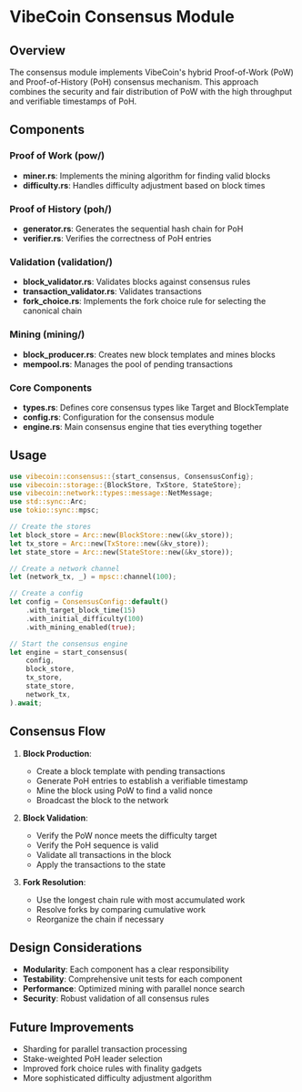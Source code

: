 # VibeCoin Consensus Module

## Overview

The consensus module implements VibeCoin's hybrid Proof-of-Work (PoW) and Proof-of-History (PoH) consensus mechanism. This approach combines the security and fair distribution of PoW with the high throughput and verifiable timestamps of PoH.

## Components

### Proof of Work (pow/)

- **miner.rs**: Implements the mining algorithm for finding valid blocks
- **difficulty.rs**: Handles difficulty adjustment based on block times

### Proof of History (poh/)

- **generator.rs**: Generates the sequential hash chain for PoH
- **verifier.rs**: Verifies the correctness of PoH entries

### Validation (validation/)

- **block_validator.rs**: Validates blocks against consensus rules
- **transaction_validator.rs**: Validates transactions
- **fork_choice.rs**: Implements the fork choice rule for selecting the canonical chain

### Mining (mining/)

- **block_producer.rs**: Creates new block templates and mines blocks
- **mempool.rs**: Manages the pool of pending transactions

### Core Components

- **types.rs**: Defines core consensus types like Target and BlockTemplate
- **config.rs**: Configuration for the consensus module
- **engine.rs**: Main consensus engine that ties everything together

## Usage

```rust
use vibecoin::consensus::{start_consensus, ConsensusConfig};
use vibecoin::storage::{BlockStore, TxStore, StateStore};
use vibecoin::network::types::message::NetMessage;
use std::sync::Arc;
use tokio::sync::mpsc;

// Create the stores
let block_store = Arc::new(BlockStore::new(&kv_store));
let tx_store = Arc::new(TxStore::new(&kv_store));
let state_store = Arc::new(StateStore::new(&kv_store));

// Create a network channel
let (network_tx, _) = mpsc::channel(100);

// Create a config
let config = ConsensusConfig::default()
    .with_target_block_time(15)
    .with_initial_difficulty(100)
    .with_mining_enabled(true);

// Start the consensus engine
let engine = start_consensus(
    config,
    block_store,
    tx_store,
    state_store,
    network_tx,
).await;
```

## Consensus Flow

1. **Block Production**:
   - Create a block template with pending transactions
   - Generate PoH entries to establish a verifiable timestamp
   - Mine the block using PoW to find a valid nonce
   - Broadcast the block to the network

2. **Block Validation**:
   - Verify the PoW nonce meets the difficulty target
   - Verify the PoH sequence is valid
   - Validate all transactions in the block
   - Apply the transactions to the state

3. **Fork Resolution**:
   - Use the longest chain rule with most accumulated work
   - Resolve forks by comparing cumulative work
   - Reorganize the chain if necessary

## Design Considerations

- **Modularity**: Each component has a clear responsibility
- **Testability**: Comprehensive unit tests for each component
- **Performance**: Optimized mining with parallel nonce search
- **Security**: Robust validation of all consensus rules

## Future Improvements

- Sharding for parallel transaction processing
- Stake-weighted PoH leader selection
- Improved fork choice rules with finality gadgets
- More sophisticated difficulty adjustment algorithm

